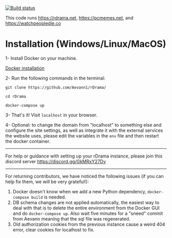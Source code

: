 [![Build status](https://img.shields.io/github/workflow/status/TheMotte/rDrama/run_tests.py/frost)](https://github.com/Aevann1/rDrama/actions?query=workflow%3Arun_tests.py+branch%3Afrost)


This code runs https://rdrama.net, https://pcmemes.net, and https://watchpeopledie.co

# Installation (Windows/Linux/MacOS)

1- Install Docker on your machine.

[Docker installation](https://docs.docker.com/get-docker/)

2- Run the following commands in the terminal:

```
git clone https://github.com/Aevann1/rDrama/

cd rDrama

docker-compose up
```

3- That's it! Visit `localhost` in your browser.

4- Optional: to change the domain from "localhost" to something else and configure the site settings, as well as integrate it with the external services the website uses, please edit the variables in the `env` file and then restart the docker container.

------

For help or guidance with setting up your rDrama instance, please join this discord server https://discord.gg/GkMRxY27Dv

------

For returning contributors, we have noticed the following issues (if you can help fix them, we will be very grateful!):

1. Docker doesn't know when we add a new Python dependency, `docker-compose build` is needed.
2. DB schema changes are not applied automatically, the easiest way to deal with that is to delete the entire environment from the Docker GUI and do `docker-compose up`. Also wait five minutes for a "sneed" commit from Aevann meaning that the sql file was regenerated.
3. Old authorization cookies from the previous instance cause a weird 404 error, clear cookies for localhost to fix.
